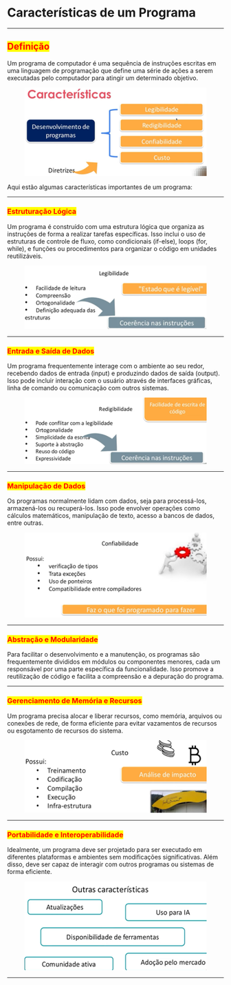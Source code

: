 # Características de um Programa

***

## <mark style="color:red;">Definição</mark>

Um programa de computador é uma sequência de instruções escritas em uma linguagem de programação que define uma série de ações a serem executadas pelo computador para atingir um determinado objetivo.&#x20;

<figure><img src="../.gitbook/assets/image (21).png" alt=""><figcaption></figcaption></figure>

Aqui estão algumas características importantes de um programa:

***

### <mark style="color:red;">**Estruturação Lógica**</mark>

Um programa é construído com uma estrutura lógica que organiza as instruções de forma a realizar tarefas específicas. Isso inclui o uso de estruturas de controle de fluxo, como condicionais (if-else), loops (for, while), e funções ou procedimentos para organizar o código em unidades reutilizáveis.

<figure><img src="../.gitbook/assets/image (22).png" alt=""><figcaption></figcaption></figure>

***

### <mark style="color:red;">**Entrada e Saída de Dados**</mark>

Um programa frequentemente interage com o ambiente ao seu redor, recebendo dados de entrada (input) e produzindo dados de saída (output). Isso pode incluir interação com o usuário através de interfaces gráficas, linha de comando ou comunicação com outros sistemas.

<figure><img src="../.gitbook/assets/image (23).png" alt=""><figcaption></figcaption></figure>

***

### <mark style="color:red;">**Manipulação de Dados**</mark>

Os programas normalmente lidam com dados, seja para processá-los, armazená-los ou recuperá-los. Isso pode envolver operações como cálculos matemáticos, manipulação de texto, acesso a bancos de dados, entre outras.

<figure><img src="../.gitbook/assets/image (24).png" alt=""><figcaption></figcaption></figure>

***

### <mark style="color:red;">**Abstração e Modularidade**</mark>

Para facilitar o desenvolvimento e a manutenção, os programas são frequentemente divididos em módulos ou componentes menores, cada um responsável por uma parte específica da funcionalidade. Isso promove a reutilização de código e facilita a compreensão e a depuração do programa.

***

### <mark style="color:red;">**Gerenciamento de Memória e Recursos**</mark>

Um programa precisa alocar e liberar recursos, como memória, arquivos ou conexões de rede, de forma eficiente para evitar vazamentos de recursos ou esgotamento de recursos do sistema.

<figure><img src="../.gitbook/assets/image (25).png" alt=""><figcaption></figcaption></figure>

***

### <mark style="color:red;">**Portabilidade e Interoperabilidade**</mark>

Idealmente, um programa deve ser projetado para ser executado em diferentes plataformas e ambientes sem modificações significativas. Além disso, deve ser capaz de interagir com outros programas ou sistemas de forma eficiente.

<figure><img src="../.gitbook/assets/image (26).png" alt=""><figcaption></figcaption></figure>

***
